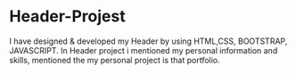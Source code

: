 # Header-Projest
I have designed &amp; developed my Header by using HTML,CSS, BOOTSTRAP, JAVASCRIPT. In Header project i mentioned my personal information and skills, mentioned the my personal project is that portfolio.
